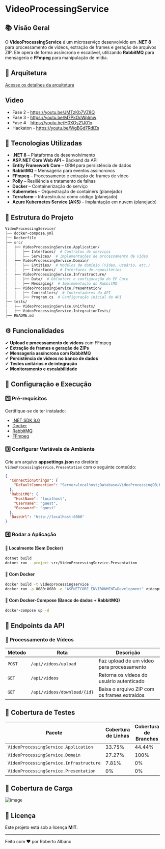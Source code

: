 # VideoProcessingService

## 📚 Visão Geral  
O **VideoProcessingService** é um microserviço desenvolvido em **.NET 8** para processamento de vídeos, extração de frames e geração de arquivos ZIP. Ele opera de forma assíncrona e escalável, utilizando **RabbitMQ** para mensageria e **FFmpeg** para manipulação de mídia.  

## 📐 Arquitetura
[Acesse os detalhes da arquitetura](arquitetura.md)


## Video
- Fase 2 - https://youtu.be/JMTzKb7VZ8Q
- Fase 3 - https://youtu.be/M7PkOcWpImw
- Fase 4 - https://youtu.be/H0XOs21J01o
- Hackaton - https://youtu.be/WgBGd7RdiZs

## 🚀 Tecnologias Utilizadas  
- **.NET 8** – Plataforma de desenvolvimento  
- **ASP.NET Core Web API** – Backend da API  
- **Entity Framework Core** – ORM para persistência de dados  
- **RabbitMQ** – Mensageria para eventos assíncronos  
- **FFmpeg** – Processamento e extração de frames de vídeo  
- **Polly** – Resiliência e tratamento de falhas  
- **Docker** – Containerização do serviço  
- **Kubernetes** – Orquestração de containers (planejado)  
- **Terraform** – Infraestrutura como código (planejado)  
- **Azure Kubernetes Service (AKS)** – Implantação em nuvem (planejado)  

## 📁 Estrutura do Projeto  
```bash
VideoProcessingService/
│── docker-compose.yml
│── Dockerfile
│── src/
│   ├── VideoProcessingService.Application/
│   │   ├── Interfaces/  # Contratos de serviços
│   │   ├── Services/  # Implementações de processamento de vídeo
│   ├── VideoProcessingService.Domain/
│   │   ├── Entities/  # Modelos de domínio (Vídeo, Usuário, etc.)
│   │   ├── Interfaces/  # Interfaces de repositórios
│   ├── VideoProcessingService.Infrastructure/
│   │   ├── Data/  # DbContext e configuração do EF Core
│   │   ├── Messaging/  # Implementação do RabbitMQ
│   ├── VideoProcessingService.Presentation/
│   │   ├── Controllers/  # Controladores da API
│   │   ├── Program.cs  # Configuração inicial da API
│── tests/
│   ├── VideoProcessingService.UnitTests/
│   ├── VideoProcessingService.IntegrationTests/
│── README.md
```

## ⚙️ Funcionalidades  
✔ **Upload e processamento de vídeos** com FFmpeg  
✔ **Extração de frames e geração de ZIPs**  
✔ **Mensageria assíncrona com RabbitMQ**  
✔ **Persistência de vídeos no banco de dados**  
✔ **Testes unitários e de integração**  
✔ **Monitoramento e escalabilidade**  

## 🔧 Configuração e Execução  

### 1️⃣ **Pré-requisitos**  
Certifique-se de ter instalado:  
- [.NET SDK 8.0](https://dotnet.microsoft.com/en-us/download)  
- [Docker](https://www.docker.com/)  
- [RabbitMQ](https://www.rabbitmq.com/download.html)  
- [FFmpeg](https://ffmpeg.org/download.html)  


### 3️⃣ **Configurar Variáveis de Ambiente**  
Crie um arquivo **appsettings.json** no diretório `VideoProcessingService.Presentation` com o seguinte conteúdo:  
```json
{
  "ConnectionStrings": {
    "DefaultConnection": "Server=localhost;Database=VideoProcessingDB;User Id=sa;Password=YourPassword;"
  },
  "RabbitMQ": {
    "HostName": "localhost",
    "Username": "guest",
    "Password": "guest"
  },
  "BaseUrl": "http://localhost:8080"
}
```

### 4️⃣ **Rodar a Aplicação**  

#### 🔹 **Localmente (Sem Docker)**  
```bash
dotnet build
dotnet run --project src/VideoProcessingService.Presentation
```

#### 🔹 **Com Docker**  
```bash
docker build -t videoprocessingservice .
docker run -p 8080:8080 -e "ASPNETCORE_ENVIRONMENT=Development" videoprocessingservice
```

#### 🔹 **Com Docker-Compose (Banco de dados + RabbitMQ)**  
```bash
docker-compose up -d
```

## 📌 **Endpoints da API**  

### 🎥 **Processamento de Vídeos**  
| Método | Rota                    | Descrição                                      |
|--------|-------------------------|------------------------------------------------|
| `POST` | `/api/videos/upload`    | Faz upload de um vídeo para processamento      |
| `GET`  | `/api/videos`           | Retorna os vídeos do usuário autenticado      |
| `GET`  | `/api/videos/download/{id}` | Baixa o arquivo ZIP com os frames extraídos |

## 🤖 **Cobertura de Testes**  

| Pacote                                      | Cobertura de Linhas | Cobertura de Branches |
|---------------------------------------------|---------------------|-----------------------|
| `VideoProcessingService.Application`       | 33.75%              | 44.44%                |
| `VideoProcessingService.Domain`            | 27.27%              | 100%                  |
| `VideoProcessingService.Infrastructure`    | 7.81%               | 0%                    |
| `VideoProcessingService.Presentation`      | 0%                  | 0%                    |

## 🤖 **Cobertura de Carga**  
![image](https://github.com/user-attachments/assets/7ec4ebd8-20f8-46d5-ae17-2807d9d8d54c)

## 📜 Licença
Este projeto está sob a licença **MIT**.

---

Feito com ❤️ por Roberto Albano

